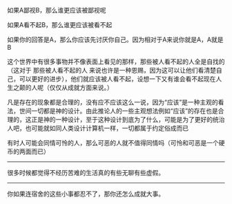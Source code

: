 如果A鄙视B，那么谁更应该被鄙视呢

如果A看不起B，那么谁更应该被看不起

如果你的回答是A，那么你应该先讨厌你自己。因为相对于A来说你就是A，A就是B

这个世界中有很多事物并不像表面上看见的那样，那些被人看不起的人全是自找的（这对于 那些被人看不起的人 来说也许是一种恩赐，因为这可以让他们看清楚自己，可以更好的进步），他们就应该被人看不起，设想一下又有谁会看不起现在人生之颠的人呢（仅仅从成就方面来说。）

凡是存在的现象都是合理的，没有应不应该这么一说，因为“应该”是一种主观的看法，世间一切都是神的设计。由此推论人的一些主观想法例如“应该”的存在也是合理的，这正是神的一种设计，至于这种设计到底为了什么，可能是为了更好的统治人吧，也可能就如同人类设计计算机一样，一切都属于约定俗成而已

有时人可能会同情可怜的人，那么可恶的人就不值得同情吗（可怜和可恶是一个硬币的两面而已）
___
很多时候都觉得不经历苦难的生活真的有些无聊有些虚假。
___
你如果连宿舍的这些小事都忍不了，那你还怎么成就大事。